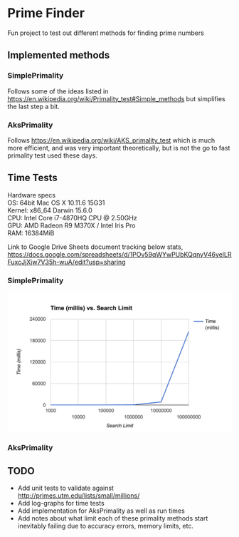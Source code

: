 # Prime Finder

Fun project to test out different methods for finding prime numbers

## Implemented methods

### SimplePrimality

Follows some of the ideas listed in https://en.wikipedia.org/wiki/Primality_test#Simple_methods 
but simplifies the last step a bit.

### AksPrimality

Follows https://en.wikipedia.org/wiki/AKS_primality_test which is much more efficient, and
was very important theoretically, but is not the go to fast primality test used these days.

## Time Tests

Hardware specs  
OS: 64bit Mac OS X 10.11.6 15G31  
Kernel: x86_64 Darwin 15.6.0  
CPU: Intel Core i7-4870HQ CPU @ 2.50GHz  
GPU: AMD Radeon R9 M370X / Intel Iris Pro  
RAM: 16384MiB 

Link to Google Drive Sheets document tracking below stats, 
https://docs.google.com/spreadsheets/d/1POv59qWYwPUbKQqnyV46yelLRFuxcJjXjw7V35h-wuA/edit?usp=sharing

### SimplePrimality

![Simple Graph][image_simple_graph]

### AksPrimality


## TODO

* Add unit tests to validate against http://primes.utm.edu/lists/small/millions/
* Add log-graphs for time tests
* Add implementation for AksPrimality as well as run times
* Add notes about what limit each of these primality methods start
 inevitably failing due to accuracy errors, memory limits, etc.

[image_simple_graph]: ./images/simple_graph.png "Simple Graph"